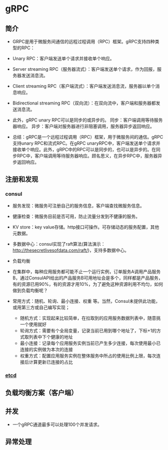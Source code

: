 # gRPC

## 简介
- GRPC是用于微服务间通信的远程过程调用（RPC）框架。gRPC支持四种类型的RPC：

- Unary RPC：客户端发送单个请求并接收单个响应。
- Server streaming RPC（服务器流式）：客户端发送单个请求，作为回报，服务器发送消息流。
- Client streaming RPC（客户端流式）：客户端发送消息流，服务器以单个消息响应。
- Bidirectional streaming RPC（双向流）：在双向流中，客户端和服务器都发送消息流。
- 此外，gRPC unary RPC可以是同步的或异步的。 同步：客户端调用等待服务器响应。 异步：客户端对服务器进行非阻塞调用，服务器异步返回响应。
- 总结：gRPC是一个远程过程调用（RPC）框架，用于微服务间的通信。gRPC支持unary RPC和流式RPC。在gRPC unaryRPC中，客户端发送单个请求并接收单个响应。此外，gRPC中的RPC可以是同步的，也可以是异步的。在同步RPC中，客户端调用等待服务器响应。顾名思义，在异步RPC中，服务器异步返回响应。

## 注册和发现
### consul 
- 服务发现：微服务可注册自己的服务信息，客户端查找微服务信息。
- 健康检查：微服务目前是否可用，防止流量分发到不健康的服务。
- KV store：key value存储。http接口可操作。可存储动态的服务配置，其他元数据。
- 多数据中心：consul实现了raft算法(算法演示：http://thesecretlivesofdata.com/raft/)，支持多数据中心。
- 负载均衡
- 在集群中，每种应用服务都可能不止一个运行实例，订单服务A调用产品服务B，通过ConsulAPI给出的产品服务B可用地址会是多个，同样都是产品服务，有的资源已用90%，有的资源才用10%，为了避免这种资源利用不均匀，如何做到负载均衡呢？

- 常用方式：随机、轮询、最小连接、权重 等。当然，Consul未提供此功能，或用第三方或自己编写实现；

  - 随机方式：实现起来比较简单，在拉取到的应用服务数据列表中，随意挑一个使用就好
  - 轮询方式：需要有个全局变量，记录当前已用到哪个地址了，下标+1的方式取列表中下个健康的地址
  - 最小连接：记录每个应用服务实例当前已产生多少连接，每次使用最小已连接的实例做为本次的连接
  - 权重方式：配置应用服务实例在整体服务中所占的使用比例上限，每次连接后计算更新已连接的占比
### [etcd](https://github.com/etcd-io/etcd)


## 负载均衡方案（客户端）


## 并发
- 一个gRPC通道最多可以处理100个并发请求。

## 异常处理
